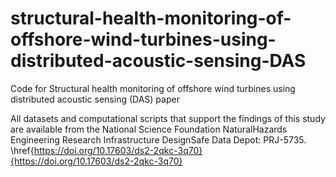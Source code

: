 # structural-health-monitoring-of-offshore-wind-turbines-using-distributed-acoustic-sensing-DAS
Code for Structural health monitoring of offshore wind turbines using distributed acoustic sensing (DAS) paper

All datasets and computational scripts that support the findings of this study are available from the National Science Foundation NaturalHazards Engineering Research Infrastructure DesignSafe Data Depot: PRJ-5735. \href{https://doi.org/10.17603/ds2-2qkc-3q70}{https://doi.org/10.17603/ds2-2qkc-3q70}

